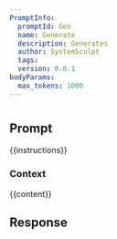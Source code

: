 ```yaml
---
PromptInfo:
  promptId: Gen
  name: Generate 
  description: Generates 
  author: SystemSculpt
  tags: 
  version: 0.0.1
bodyParams:
  max_tokens: 1000
---
```

# 

## Prompt

{{instructions}}

### Context

{{content}}

## Response
